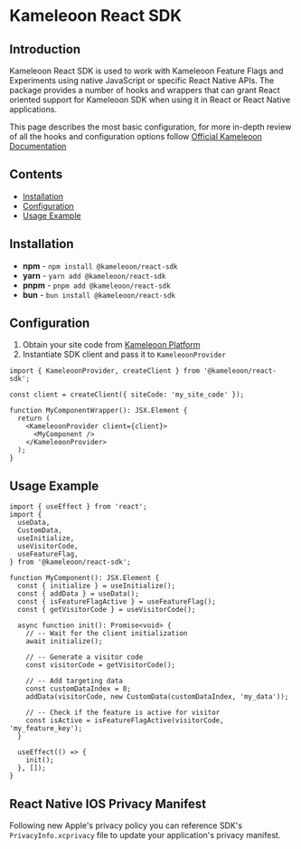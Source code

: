 # Kameleoon React SDK

## Introduction

Kameleoon React SDK is used to work with Kameleoon Feature Flags and Experiments using native JavaScript or specific React Native APIs.
The package provides a number of hooks and wrappers that can grant React oriented support for Kameleoon SDK when using it in React or React Native applications.

This page describes the most basic configuration, for more in-depth review of all the hooks and configuration options follow [Official Kameleoon Documentation](https://developers.kameleoon.com/react-js-sdk.html)

## Contents

- [Installation](#installation)
- [Configuration](#configuration)
- [Usage Example](#usage-example)

## Installation

- **npm** - `npm install @kameleoon/react-sdk`
- **yarn** - `yarn add @kameleoon/react-sdk`
- **pnpm** - `pnpm add @kameleoon/react-sdk`
- **bun** - `bun install @kameleoon/react-sdk`

## Configuration

1. Obtain your site code from [Kameleoon Platform](https://app.kameleoon.com/)
2. Instantiate SDK client and pass it to `KameleoonProvider`

```tsx
import { KameleoonProvider, createClient } from '@kameleoon/react-sdk';

const client = createClient({ siteCode: 'my_site_code' });

function MyComponentWrapper(): JSX.Element {
  return (
    <KameleoonProvider client={client}>
      <MyComponent />
    </KameleoonProvider>
  );
}
```

## Usage Example

```tsx
import { useEffect } from 'react';
import {
  useData,
  CustomData,
  useInitialize,
  useVisitorCode,
  useFeatureFlag,
} from '@kameleoon/react-sdk';

function MyComponent(): JSX.Element {
  const { initialize } = useInitialize();
  const { addData } = useData();
  const { isFeatureFlagActive } = useFeatureFlag();
  const { getVisitorCode } = useVisitorCode();

  async function init(): Promise<void> {
    // -- Wait for the client initialization
    await initialize();

    // -- Generate a visitor code
    const visitorCode = getVisitorCode();

    // -- Add targeting data
    const customDataIndex = 0;
    addData(visitorCode, new CustomData(customDataIndex, 'my_data'));

    // -- Check if the feature is active for visitor
    const isActive = isFeatureFlagActive(visitorCode, 'my_feature_key');
  }

  useEffect(() => {
    init();
  }, []);
}
```
## React Native IOS Privacy Manifest

Following new Apple's privacy policy you can reference SDK's `PrivacyInfo.xcprivacy` file to update
your application's privacy manifest. 
